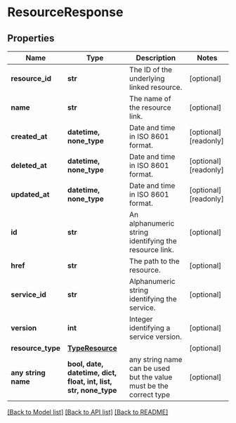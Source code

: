 # ResourceResponse


## Properties
Name | Type | Description | Notes
------------ | ------------- | ------------- | -------------
**resource_id** | **str** | The ID of the underlying linked resource. | [optional] 
**name** | **str** | The name of the resource link. | [optional] 
**created_at** | **datetime, none_type** | Date and time in ISO 8601 format. | [optional] [readonly] 
**deleted_at** | **datetime, none_type** | Date and time in ISO 8601 format. | [optional] [readonly] 
**updated_at** | **datetime, none_type** | Date and time in ISO 8601 format. | [optional] [readonly] 
**id** | **str** | An alphanumeric string identifying the resource link. | [optional] 
**href** | **str** | The path to the resource. | [optional] 
**service_id** | **str** | Alphanumeric string identifying the service. | [optional] 
**version** | **int** | Integer identifying a service version. | [optional] 
**resource_type** | [**TypeResource**](TypeResource.md) |  | [optional] 
**any string name** | **bool, date, datetime, dict, float, int, list, str, none_type** | any string name can be used but the value must be the correct type | [optional]

[[Back to Model list]](../README.md#documentation-for-models) [[Back to API list]](../README.md#documentation-for-api-endpoints) [[Back to README]](../README.md)


